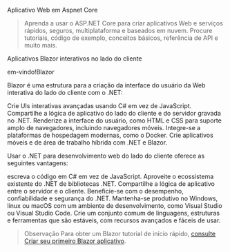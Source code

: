 Aplicativo Web em Aspnet Core

>Aprenda a usar o ASP.NET Core para criar aplicativos Web e serviços rápidos, seguros, multiplataforma e baseados em nuvem. Procure tutoriais, código de exemplo, conceitos básicos, referência de API e muito mais.

Aplicativos Blazor interativos no lado do cliente

em-vindo!Blazor

Blazor é uma estrutura para a criação da interface do usuário da Web interativa do lado do cliente com o .NET:

Crie UIs interativas avançadas usando C# em vez de JavaScript.
Compartilhe a lógica de aplicativo do lado do cliente e do servidor gravada no .NET.
Renderize a interface do usuário, como HTML e CSS para suporte amplo de navegadores, incluindo navegadores móveis.
Integre-se a plataformas de hospedagem modernas, como o Docker.
Crie aplicativos móveis e de área de trabalho híbrida com .NET e Blazor.


Usar o .NET para desenvolvimento web do lado do cliente oferece as seguintes vantagens:

escreva o código em C# em vez de JavaScript.
Aproveite o ecossistema existente do .NET de bibliotecas .NET.
Compartilhe a lógica de aplicativo entre o servidor e o cliente.
Beneficie-se com o desempenho, confiabilidade e segurança do .NET.
Mantenha-se produtivo no Windows, linux ou macOS com um ambiente de desenvolvimento, como Visual Studio ou Visual Studio Code.
Crie um conjunto comum de linguagens, estruturas e ferramentas que são estáveis, com recursos avançados e fáceis de usar.

>Observação
Para obter um Blazor tutorial de início rápido, [consulte Criar seu primeiro Blazor aplicativo](https://dotnet.microsoft.com/en-us/learn/aspnet/blazor-tutorial/intro).